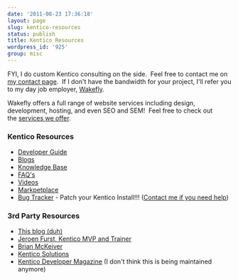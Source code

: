 ```yaml
---
date: '2011-08-23 17:36:18'
layout: page
slug: kentico-resources
status: publish
title: Kentico Resources
wordpress_id: '925'
group: misc
---
```


FYI, I do custom Kentico consulting on the side.  Feel free to contact me on [my contact page](http://www.johnnycode.com/blog/contact-me/).  If I don't have the bandwidth for your project, I'll refer you to my day job employer, [Wakefly](http://www.wakefly.com).

Wakefly offers a full range of website services including design, development, hosting, and even SEO and SEM!  Feel free to check out the [services we offer](http://www.wakefly.com/Solutions/Web-Design-and-Development).

### Kentico Resources

- [Developer Guide](http://www.kentico.com/docs/devguide/index.html)
- [Blogs](http://devnet.kentico.com/Blogs.aspx)
- [Knowledge Base](http://devnet.kentico.com/Knowledge-Base.aspx)
- [FAQ's](http://devnet.kentico.com/FAQs.aspx)
- [Videos](http://devnet.kentico.com/Videos.aspx)
- [Markpetplace](http://devnet.kentico.com/Marketplace.aspx)
- [Bug Tracker](http://devnet.kentico.com/Bugtracker.aspx) - Patch your Kentico Install!!! ([Contact me if you need help](http://www.johnnycode.com/blog/contact-me/))

### 3rd Party Resources
	
- [This blog (duh)](http://www.johnnycode.com/)
- [Jeroen Furst, Kentico MVP and Trainer](http://blogs.jeroenfurst.nl/)
- [Brian McKeiver](http://www.mcbeev.com/)
- [Kentico Solutions](http://www.kenticosolutions.com/)
- [Kentico Developer Magazine](http://www.kenticodeveloper.com/) (I don't think this is being maintained anymore)
